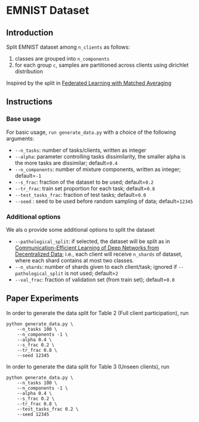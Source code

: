 # EMNIST Dataset

## Introduction

Split EMNIST dataset among `n_clients` as follows:
1.  classes are grouped into `n_components`
2.  for each group `c`, samples are partitioned across clients using dirichlet distribution

Inspired by the split in [Federated Learning with Matched Averaging](https://arxiv.org/abs/2002.06440)

## Instructions

### Base usage

For basic usage, `run generate_data.py` with a choice of the following arguments:

- ```--n_tasks```: number of tasks/clients, written as integer
- ```--alpha```: parameter controlling tasks dissimilarity, the smaller alpha is the more tasks are dissimilar;
  default=``0.4``
- ```--n_components```: number of mixture components, written as integer; default=``-1``
- ```--s_frac```: fraction of the dataset to be used; default=``0.2``  
- ```--tr_frac```: train set proportion for each task; default=``0.8``
- ```--test_tasks_frac```: fraction of test tasks; default=``0.0``
- ```--seed``` : seed to be used before random sampling of data; default=``12345``

### Additional options

We als o provide some additional options to split the dataset

- ```--pathological_split```: if selected, the dataset will be split as in
  [Communication-Efficient Learning of Deep Networks from Decentralized Data](https://arxiv.org/abs/1602.05629);
  i.e., each client will receive `n_shards` of dataset, where each shard contains at most two classes.
- ```--n_shards```: number of shards given to each client/task;
  ignored if `--pathological_split` is not used;
  default=`2`
- ```--val_frac```: fraction of validation set (from train set); default=`0.0`
  
## Paper Experiments

In order to generate the data split for Table 2 (Full client participation), run

```
python generate_data.py \
    --n_tasks 100 \
    --n_components -1 \
    --alpha 0.4 \
    --s_frac 0.2 \
    --tr_frac 0.8 \
    --seed 12345    
```

In order to generate the data split for Table 3 (Unseen clients), run

```
python generate_data.py \
    --n_tasks 100 \
    --n_components -1 \
    --alpha 0.4 \
    --s_frac 0.2 \
    --tr_frac 0.8 \
    --test_tasks_frac 0.2 \
    --seed 12345
```

